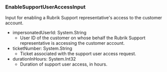 ### EnableSupportUserAccessInput
Input for enabling a Rubrik Support representative's access to the customer account.

- impersonatedUserId: System.String
  - User ID of the customer on whose behalf the Rubrik Support representative is accessing the customer account.
- ticketNumber: System.String
  - Ticket associated with the support user access request.
- durationInHours: System.Int32
  - Duration of support user access, in hours.
